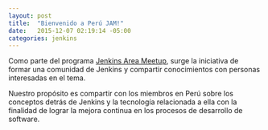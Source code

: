 ```yaml
---
layout: post
title:  "Bienvenido a Perú JAM!"
date:   2015-12-07 02:19:14 -05:00
categories: jenkins
---
```

Como parte del programa [Jenkins Area Meetup](https://wiki.jenkins-ci.org/display/JENKINS/Jenkins+Area+Meetup), surge la iniciativa de formar una comunidad de Jenkins y compartir conocimientos con personas interesadas en el tema.

Nuestro propósito es compartir con los miembros en Perú sobre los conceptos detrás de Jenkins y la tecnología relacionada a ella con la finalidad de lograr la mejora continua en los procesos de desarrollo de software.
